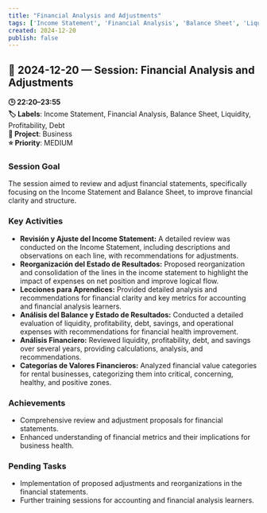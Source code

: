```yaml
---
title: "Financial Analysis and Adjustments"
tags: ['Income Statement', 'Financial Analysis', 'Balance Sheet', 'Liquidity', 'Profitability', 'Debt']
created: 2024-12-20
publish: false
---
```


## 📅 2024-12-20 — Session: Financial Analysis and Adjustments

**🕒 22:20–23:55**  
**🏷️ Labels**: Income Statement, Financial Analysis, Balance Sheet, Liquidity, Profitability, Debt  
**📂 Project**: Business  
**⭐ Priority**: MEDIUM  


### Session Goal
The session aimed to review and adjust financial statements, specifically focusing on the Income Statement and Balance Sheet, to improve financial clarity and structure.

### Key Activities
- **Revisión y Ajuste del Income Statement:** A detailed review was conducted on the Income Statement, including descriptions and observations on each line, with recommendations for adjustments.
- **Reorganización del Estado de Resultados:** Proposed reorganization and consolidation of the lines in the income statement to highlight the impact of expenses on net position and improve logical flow.
- **Lecciones para Aprendices:** Provided detailed analysis and recommendations for financial clarity and key metrics for accounting and financial analysis learners.
- **Análisis del Balance y Estado de Resultados:** Conducted a detailed evaluation of liquidity, profitability, debt, savings, and operational expenses with recommendations for financial health improvement.
- **Análisis Financiero:** Reviewed liquidity, profitability, debt, and savings over several years, providing calculations, analysis, and recommendations.
- **Categorías de Valores Financieros:** Analyzed financial value categories for rental businesses, categorizing them into critical, concerning, healthy, and positive zones.

### Achievements
- Comprehensive review and adjustment proposals for financial statements.
- Enhanced understanding of financial metrics and their implications for business health.

### Pending Tasks
- Implementation of proposed adjustments and reorganizations in the financial statements.
- Further training sessions for accounting and financial analysis learners.
